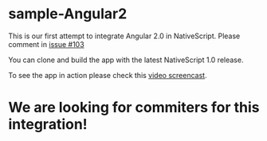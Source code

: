 # sample-Angular2
This is our first attempt to integrate Angular 2.0 in NativeScript. Please comment in [issue #103](https://github.com/NativeScript/NativeScript/issues/103)

You can clone and build the app with the latest NativeScript 1.0 release.

To see the app in action please check this [video screencast](http://screencast.com/t/TjZSEHB2). 

# We are looking for commiters for this integration!
